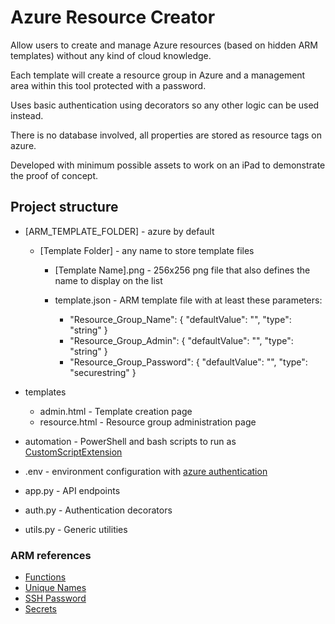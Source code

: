 # Azure Resource Creator

Allow users to create and manage Azure resources (based on hidden ARM templates) without any kind of cloud knowledge.

Each template will create a resource group in Azure and a management area within this tool protected with a password.

Uses basic authentication using decorators so any other logic can be used instead.

There is no database involved, all properties are stored as resource tags on azure.

Developed with minimum possible assets to work on an iPad to demonstrate the proof of concept.

## Project structure

 * \[ARM_TEMPLATE_FOLDER\] - azure by default
    * \[Template Folder\] - any name to store template files
    
        * \[Template Name\].png - 256x256 png file that also defines the name to display on the list
        
        * template.json - ARM template file with at least these parameters:
            * "Resource_Group_Name": { "defaultValue": "", "type": "string" }
            * "Resource_Group_Admin": { "defaultValue": "", "type": "string" }
            * "Resource_Group_Password": { "defaultValue": "", "type": "securestring" }

 * templates
    * admin.html - Template creation page
    * resource.html - Resource group administration page

 * automation - PowerShell and bash scripts to run as [CustomScriptExtension](https://docs.microsoft.com/en-us/azure/virtual-machines/extensions/custom-script-windows)

 * .env - environment configuration with [azure authentication](https://docs.microsoft.com/en-us/azure/azure-resource-manager/resource-group-create-service-principal-portal#get-application-id-and-authentication-key)
 * app.py - API endpoints
 * auth.py - Authentication decorators
 * utils.py - Generic utilities

 ### ARM references

 * [Functions](https://docs.microsoft.com/en-us/azure/azure-resource-manager/templates/template-functions)
 * [Unique Names](https://www.codeisahighway.com/use-uniquestring-function-to-generate-unique-names-for-resources-in-arm-template/)
 * [SSH Password](https://github.com/Azure/azure-quickstart-templates/blob/master/101-hdinsight-linux-ssh-password/azuredeploy.json)
 * [Secrets](https://devkimchi.com/2019/04/24/6-ways-passing-secrets-to-arm-templates/)
